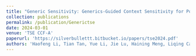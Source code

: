 ```yaml
---
title: "Generic Sensitivity: Generics-Guided Context Sensitivity for Pointer Analysis"
collection: publications
permalink: /publication/Generictse
date: 2024-03-01
venue: 'TSE CCF-A'
paperurl: 'https://silverbullettt.bitbucket.io/papers/tse2024.pdf'
authors: 'Haofeng Li, Tian Tan, Yue Li, Jie Lu, Haining Meng, Liqing Cao, Yongheng Huang, Lian Li, Lin Gao, Peng Di, Liang Lin, and ChenXi Cui'
---
```

